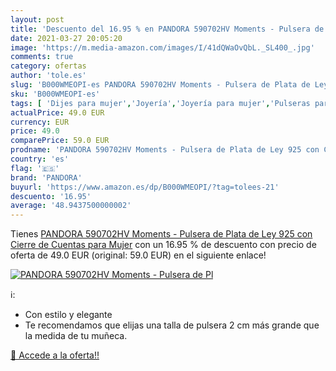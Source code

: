 ```yaml
---
layout: post
title: 'Descuento del 16.95 % en PANDORA 590702HV Moments - Pulsera de Pl'
date: 2021-03-27 20:05:20
image: 'https://m.media-amazon.com/images/I/41dQWaOvQbL._SL400_.jpg'
comments: true
category: ofertas
author: 'tole.es'
slug: 'B000WMEOPI-es PANDORA 590702HV Moments - Pulsera de Plata de Ley 925 con...'
sku: 'B000WMEOPI-es'
tags: [ 'Dijes para mujer','Joyería','Joyería para mujer','Pulseras para charms y abalorios para mujer','Pulseras para mujer','de','ley','pandora','plata', ]
actualPrice: 49.0 EUR
currency: EUR
price: 49.0
comparePrice: 59.0 EUR
prodname: 'PANDORA 590702HV Moments - Pulsera de Plata de Ley 925 con Cierre de Cuentas  para Mujer'
country: 'es'
flag: '🇪🇸'
brand: 'PANDORA'
buyurl: 'https://www.amazon.es/dp/B000WMEOPI/?tag=tolees-21'
descuento: '16.95'
average: '48.9437500000002'
---
```


Tienes [PANDORA 590702HV Moments - Pulsera de Plata de Ley 925 con Cierre de Cuentas  para Mujer](https://www.amazon.es/dp/B000WMEOPI/?tag=tolees-21) con un 16.95 % de descuento con precio de oferta de 49.0 EUR (original: 59.0 EUR) en el siguiente enlace!

[![PANDORA 590702HV Moments - Pulsera de Pl](https://m.media-amazon.com/images/I/41dQWaOvQbL._SL400_.jpg)](https://www.amazon.es/dp/B000WMEOPI/?tag=tolees-21)

ℹ️:

- Con estilo y elegante
- Te recomendamos que elijas una talla de pulsera 2 cm más grande que la medida de tu muñeca.

[🛒 Accede a la oferta!!](https://www.amazon.es/dp/B000WMEOPI/?tag=tolees-21)
